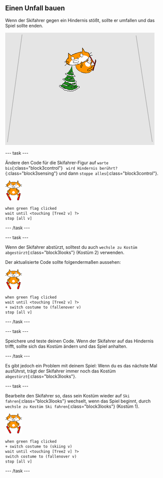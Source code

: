 ## Einen Unfall bauen

Wenn der Skifahrer gegen ein Hindernis stößt, sollte er umfallen und das Spiel sollte enden.

![Skifahrer abgestürzt](images/skier_crash.png)

--- task ---

Ändere den Code für die Skifahrer-Figur auf `warte bis`{:class="block3control"} ` wird Hindernis berührt?`{:class="block3sensing"} und dann `stoppe alles`{:class="block3control"}.

![Skifahrer-Figur](images/skier_sprite_small.png)

```blocks3
when green flag clicked
wait until <touching [Tree2 v] ?>
stop [all v]
```

--- /task ---

--- task ---

Wenn der Skifahrer abstürzt, solltest du auch `wechsle zu Kostüm abgestürzt`{:class="block3looks"} (Kostüm 2) verwenden.

Der aktualisierte Code sollte folgendermaßen aussehen:

![Skifahrer-Figur](images/skier_sprite_small.png)

```blocks3
when green flag clicked
wait until <touching [Tree2 v] ?>
+ switch costume to (fallenover v)
stop [all v]
```

--- /task ---

--- task ---

Speichere und teste deinen Code. Wenn der Skifahrer auf das Hindernis trifft, sollte sich das Kostüm ändern und das Spiel anhalten.

--- /task ---

Es gibt jedoch ein Problem mit deinem Spiel: Wenn du es das nächste Mal ausführst, trägt der Skifahrer immer noch das Kostüm `abgestürzt`{:class="block3looks"}.

--- task ---

Bearbeite den Skifahrer so, dass sein Kostüm wieder auf `Ski fahren`{:class="block3looks"} wechselt, wenn das Spiel beginnt, durch `wechsle zu Kostüm Ski fahren`{:class="block3looks"} (Kostüm 1).

![Skifahrer-Figur](images/skier_sprite_small.png)

```blocks3
when green flag clicked
+ switch costume to (skiing v)
wait until <touching [Tree2 v] ?>
switch costume to (fallenover v)
stop [all v]
```

--- /task ---